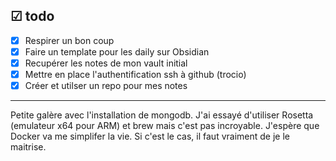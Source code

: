 ## ☑︎ todo
- [x] Respirer un bon coup
- [x] Faire un template pour les daily sur Obsidian
- [x] Recupérer les notes de mon vault initial
- [x] Mettre en place l'authentification ssh à github (trocio)
- [x] Créer et utilser un repo pour mes notes

---

Petite galère avec l'installation de mongodb.
J'ai essayé d'utiliser Rosetta (emulateur x64 pour ARM) et brew mais c'est pas incroyable.
J'espère que Docker va me simplifer la vie. Si c'est le cas, il faut vraiment de je le maitrise.
